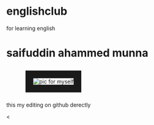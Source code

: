 # englishclub
for learning english
<!DOCTYPE html>
<html lang="en">
  <head>
    <meta charset="UTF-8" />
    <meta
      http-equiv="X-UA-Compatible"
      content="IE=edge"
    />
    <meta
      name="viewport"
      content="width=device-width, initial-scale=1.0"
    />
    <title>image adding</title>
  </head>
  <body>
    <!--heading starts -->
    <h1>saifuddin ahammed munna</h1>
    <img
      src="images/pic-for-bcs.jpg"
      alt="pic for myself"
      height="auto"
      width="auto"
      border="20px"
      title="saifuddin Ahammed Munna"
      align="auto"
      hspace="50px"
      vspace="10px"
      alt="PIc of Saifuddin Ahammed Munna"
    />
    <!-- <br /> -->
    <!-- <strong>Web Developer</strong> -->
    <p> this my editing on github derectly </p>
  </body>
</html>
<
